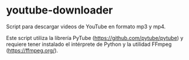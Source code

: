 # youtube-downloader
Script para descargar videos de YouTube en formato mp3 y mp4.

Este script utiliza la librería PyTube (https://github.com/pytube/pytube) y requiere tener instalado el intérprete de Python y la utilidad FFmpeg (https://ffmpeg.org/).
